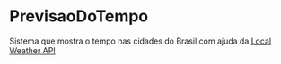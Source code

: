 ﻿<h1>PrevisaoDoTempo</h1>

<p>Sistema que mostra o tempo nas cidades do Brasil com ajuda da <a href="https://www.worldweatheronline.com/developer/api/" target="_blank">Local Weather API</a></p>
